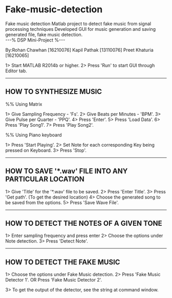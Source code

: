 # Fake-music-detection
Fake music detection  Matlab project to detect fake music from signal processing techniques Developed GUI for music generation and saving generated file, fake music detection.  
---% DSP Mini-Project %---

By:Rohan Chawhan [16210076]
   Kapil Pathak [13110076]
   Preet Khaturia [16210065]

1> Start MATLAB R2014b or higher.
2> Press 'Run' to start GUI through Editor tab.

--------------------------------------------------------------
HOW TO SYNTHESIZE MUSIC
--------------------------------------------------------------
%% Using Matrix

1> Give Sampling Frequency - 'Fs'.
2> Give Beats per Minutes - 'BPM'.
3> Give Pulse per Quarter - 'PPQ'.
4> Press 'Enter'.
5> Press 'Load Data'.
6> Press 'Play Song1'.
7> Press 'Play Song2'.


%% Using Piano keyboard

1> Press 'Start Playing'.
2> Set Note for each corresponding Key being pressed on Keyboard.
3> Press 'Stop'.

--------------------------------------------------------------
HOW TO SAVE '*.wav' FILE INTO ANY PARTICULAR LOCATION 
--------------------------------------------------------------

1> Give 'Title' for the '*.wav' file to be saved.
2> Press 'Enter Title'.
3> Press 'Get path'. (To get the desired location)
4> Choose the generated song to be saved from the options.
5> Press 'Save Wave File'.

--------------------------------------------------------------
HOW TO DETECT THE NOTES OF A GIVEN TONE
--------------------------------------------------------------

1> Enter sampling frequency and press enter
2> Choose the options under Note detection.
3> Press 'Detect Note'.


--------------------------------------------------------------
HOW TO DETECT THE FAKE MUSIC
--------------------------------------------------------------

1> Choose the options under Fake Music detection.
2> Press 'Fake Music Detector 1'.
		OR
   Press 'Fake Music Detector 2'.

3> To get the output of the detector, see the string at command window.





